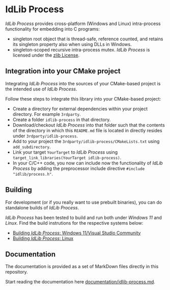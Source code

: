 # IdLib Process
*IdLib Process* provides cross-platform (Windows and Linux) intra-process functionality for embedding into C programs:
- singleton root object that is thread-safe, reference counted, and retains its singleton property also when using DLLs in Windows.
- singleton-scoped recursive intra-process mutex.
*IdLib Process* is licensed under the [zlib License](LICENSE).

## Integration into your CMake project
Integrating *IdLib Process* into the sources of your CMake-based project is the intended use of *IdLib Process*.

Follow these steps to integrate this library into your CMake-based project:

- Create a directory for external dependencies within your project directory. For example `3rdparty`.
- Create a folder `idlib-process` in that directory.
- Download/checkout *IdLib Process* into that folder such that the contents of the directory in which this `README.md` file is located in directly resides under `3rdparty/idlib-process`.
- Add to your project the `3rdparty/idlib-process/CMakeLists.txt` using `add_subdirectory`.
- Link your target `YourTarget` to *IdLib Process* using `target_link_libraries(YourTarget idlib-process)`.
- In your C/C++ code, you now can include now the functionality of *IdLib Process* by adding the preprocessor include directive `#include "idlib/process.h"`.

## Building
For development (or if you really want to use prebuilt binaries), you can do standalone builds of *IdLib Process*.

*IdLib Process* has been tested to build and run both under *Windows 11* and *Linux*.
Find the build instrutions for the respective systems below:
- [Building *IdLib Process*: Windows 11/Visual Studio Community](building-under-windows-11-visual-studio-community-20222)
- [Building *IdLib Process*: Linux](building-under-linux)

## Documentation
The documentation is provided as a set of MarkDown files directly in this repository.

Start reading the documentation here [documentation/idlib-process.md](documentation/idlib-process.md).
